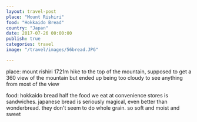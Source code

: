 ```yaml
---
layout: travel-post
place: "Mount Rishiri"
food: "Hokkaido Bread"
country: "Japan"
date: 2017-07-26 00:00:00
publish: true
categories: travel
image: "/travel/images/56bread.JPG"

---
```


place: mount rishiri
1721m hike to the top of the mountain, supposed to get a 360 view of the mountain but ended up being too cloudy to see anything from most of the view

food: hokkaido bread
half the food we eat at convenience stores is sandwiches. japanese bread is seriously magical, even better than wonderbread. they don't seem to do whole grain. so soft and moist and sweet